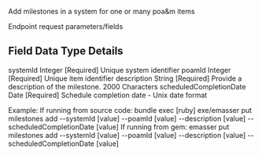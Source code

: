Add milestones in a system for one or many poa&m items

Endpoint request parameters/fields

Field                   Data Type  Details
-------------------------------------------------------------------------------------------------
systemId                Integer    [Required] Unique system identifier
poamId                  Integer    [Required] Unique item identifier
description             String     [Required] Provide a description of the milestone. 2000 Characters 
scheduledCompletionDate Date       [Required] Schedule completion date - Unix date format

Example:
If running from source code:
  bundle exec [ruby] exe/emasser put milestones add --systemId [value] --poamId [value] --description [value] --scheduledCompletionDate [value]
If running from gem:
  emasser put milestones add --systemId [value] --poamId [value] --description [value] --scheduledCompletionDate [value]
